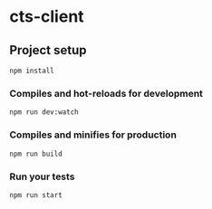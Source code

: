 # cts-client

## Project setup
```
npm install
```

### Compiles and hot-reloads for development
```
npm run dev:watch
```

### Compiles and minifies for production
```
npm run build
```

### Run your tests
```
npm run start
```